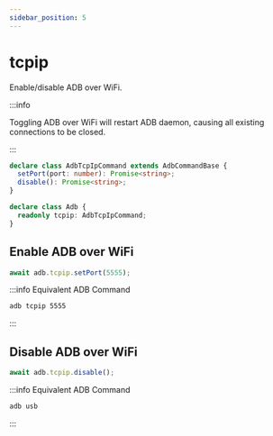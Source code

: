 ```yaml
---
sidebar_position: 5
---
```


# tcpip

Enable/disable ADB over WiFi.

:::info

Toggling ADB over WiFi will restart ADB daemon, causing all existing connections to be closed.

:::

```ts
declare class AdbTcpIpCommand extends AdbCommandBase {
  setPort(port: number): Promise<string>;
  disable(): Promise<string>;
}

declare class Adb {
  readonly tcpip: AdbTcpIpCommand;
}
```

## Enable ADB over WiFi

```ts transpile
await adb.tcpip.setPort(5555);
```

:::info Equivalent ADB Command

```sh
adb tcpip 5555
```

:::

## Disable ADB over WiFi

```ts transpile
await adb.tcpip.disable();
```

:::info Equivalent ADB Command

```sh
adb usb
```

:::
